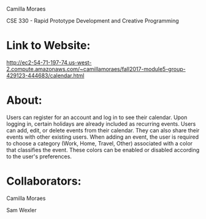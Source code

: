 Camilla Moraes

CSE 330 - Rapid Prototype Development and Creative Programming

# Link to Website: #
http://ec2-54-71-197-74.us-west-2.compute.amazonaws.com/~camillamoraes/fall2017-module5-group-429123-444683/calendar.html

# About: #
Users can register for an account and log in to see their calendar. Upon logging in, certain holidays are already included as recurring events. Users can add, edit, or delete events from their calendar. They can also share their events with other existing users. When adding an event, the user is required to choose a category (Work, Home, Travel, Other) associated with a color that classifies the event. These colors can be enabled or disabled according to the user's preferences.  


# Collaborators: #
Camilla Moraes

Sam Wexler
